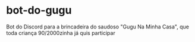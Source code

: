 # bot-do-gugu

Bot do Discord para a brincadeira do saudoso "Gugu Na Minha Casa", que toda criança 90/2000zinha já quis participar
